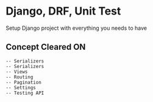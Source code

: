 # Django, DRF, Unit Test
Setup Django project with everything you needs to have

## Concept Cleared ON
```
-- Serializers
-- Serializers
-- Views
-- Routing
-- Pagination
-- Settings
-- Testing API
```